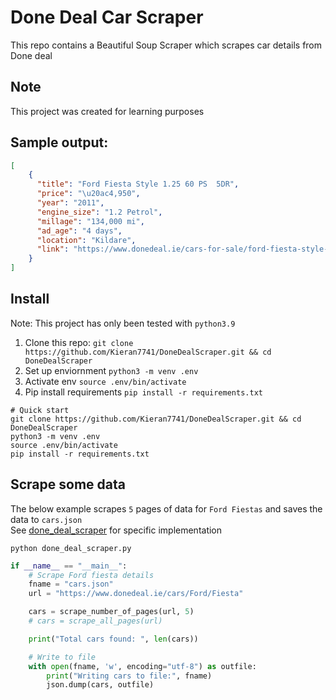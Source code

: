 # Done Deal Car Scraper

This repo contains a Beautiful Soup Scraper which scrapes car details from Done deal

## Note
This project was created for learning purposes

## Sample output:
```json
[
    {
      "title": "Ford Fiesta Style 1.25 60 PS  5DR",
      "price": "\u20ac4,950",
      "year": "2011",
      "engine_size": "1.2 Petrol",
      "millage": "134,000 mi",
      "ad_age": "4 days",
      "location": "Kildare",
      "link": "https://www.donedeal.ie/cars-for-sale/ford-fiesta-style-1-25-60-ps-5dr/27603916?campaign=3"
    }
]
```

## Install
Note: This project has only been tested with `python3.9`
1. Clone this repo: `git clone https://github.com/Kieran7741/DoneDealScraper.git && cd DoneDealScraper`
2. Set up enviornment `python3 -m venv .env` 
3. Activate env `source .env/bin/activate`
4. Pip install requirements `pip install -r requirements.txt`

```commandline
# Quick start
git clone https://github.com/Kieran7741/DoneDealScraper.git && cd DoneDealScraper
python3 -m venv .env
source .env/bin/activate
pip install -r requirements.txt
```

## Scrape some data
The below example scrapes `5` pages of data for `Ford Fiestas` and saves the data to `cars.json`  
See [done_deal_scraper](./done_deal_scraper.py) for specific implementation
```commandline
python done_deal_scraper.py
```
```python
if __name__ == "__main__":
    # Scrape Ford fiesta details
    fname = "cars.json"
    url = "https://www.donedeal.ie/cars/Ford/Fiesta"

    cars = scrape_number_of_pages(url, 5)
    # cars = scrape_all_pages(url)

    print("Total cars found: ", len(cars))

    # Write to file
    with open(fname, 'w', encoding="utf-8") as outfile:
        print("Writing cars to file:", fname)
        json.dump(cars, outfile)
```

